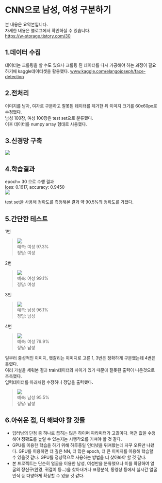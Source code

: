 CNN으로 남성, 여성 구분하기
=============
본 내용은 요약본입니다.</br>
자세한 내용은 블로그에서 확인하실 수 있습니다.</br>
https://w-storage.tistory.com/30

1.데이터 수집
-------------------------
데이터는 크롤링을 할 수도 있으나 크롤링 된 데이터를 다시 가공해야 하는 과정이 필요 하기에 kaggle데이터셋을 활용했다.
www.kaggle.com/elangojoseph/face-detection 

2.전처리
-------------------------
이미지를 남자, 여자로 구분하고 잘못된 데이터를 제거한 뒤 이미지 크기를 60x60px로 수정했다.</br>
남성 100장, 여성 100장은 test set으로 분류했다. </br>
이후 데이터를 numpy array 형태로 사용했다.

3.신경망 구축
-------------------------
<img src= "https://img1.daumcdn.net/thumb/R1280x0/?scode=mtistory2&fname=https%3A%2F%2Fblog.kakaocdn.net%2Fdn%2FersIJA%2FbtqJ4GQXIMd%2FHO9A1wdH3mcDnokkIf5jB0%2Fimg.png"></img>

4.학습결과
-------------------------
epoch= 30 으로 수행 결과</br>
loss: 0.1617,  accuracy: 0.9450</br>
<img src= "https://img1.daumcdn.net/thumb/R1280x0/?scode=mtistory2&fname=https%3A%2F%2Fblog.kakaocdn.net%2Fdn%2Fbfq7XD%2FbtqJWq98sPP%2FVdPtObeO0yiJSysyhKjvQK%2Fimg.png"></img>

test set을 사용해 정확도를 측정해본 결과 약 90.5%의 정확도를 가졌다.

5.간단한 테스트
-------------------------
1번</br>
> <img src= "https://user-images.githubusercontent.com/25631105/95016953-56219c80-0691-11eb-9dbe-00972f155a8b.jpg"></img></br>
> 예측: 여성 97.3%</br>
> 정답: 여성</br>

2번</br>
> <img src= "https://user-images.githubusercontent.com/25631105/95016955-5752c980-0691-11eb-93e0-98e2d79e3dbb.jpg"></img></br>
> 예측: 여성 99.1%</br>
> 정답: 여성</br>

3번</br>
> <img src= "https://user-images.githubusercontent.com/25631105/95016956-57eb6000-0691-11eb-840c-7d99cad07648.jpg"></img></br>
> 예측: 남성 96.1%</br>
> 정답: 남성</br>

4번</br>
> <img src= "https://user-images.githubusercontent.com/25631105/95016957-57eb6000-0691-11eb-878d-5c0b6ff8d003.jpg"></img></br>
> 예측: 여성 79.9%</br>
> 정답: 남성</br>

일부러 중성적인 이미지, 헷갈리는 이미지로 고른 1, 3번은 정확하게 구분했는데 4번은 틀렸다.</br>
여러 가설을 세워본 결과 train데이터와 차이가 있기 때문에 잘못된 출력이 나온것으로 추측했다.</br>
입력데이터를 아래처럼 수정하니 정답을 출력했다.</br>
> <img src= "https://user-images.githubusercontent.com/25631105/95019062-49577580-069e-11eb-9acb-22f0ba933086.jpg"></img></br>
> 예측: 남성 95.5%</br>
> 정답: 남성</br>

6.아쉬운 점, 더 해봐야 할 것들
-----------
* 딥러닝의 단점 중 하나로 꼽히는 많은 하이퍼 파라미터가 고민이다. 어떤 값을 수정해야 정확도를 높일 수 있는지는 시행착오를 거쳐야 할 것 같다.
* GPU를 이용한 학습을 하기 위해 하루종일 인터넷을 뒤져봤는데 자꾸 오류만 나왔다. GPU를 이용하면 더 깊은 NN, 더 많은 epoch, 더 큰 이미지를 이용해 학습할 수 있을것 같다. GPU를 정상적으로 사용하는 방법을 더 찾아봐야 할 것 같다.
* 본 프로젝트는 단순히 얼굴을 이용한 남성, 여성만을 분류했으나 이를 확장하여 얼굴의 장신구(안경, 귀걸이 등...)을 찾아내거나 표정분석, 동영상 등에서 실시간 얼굴 인식 등 다양하게 확장할 수 있을 것 같다.

